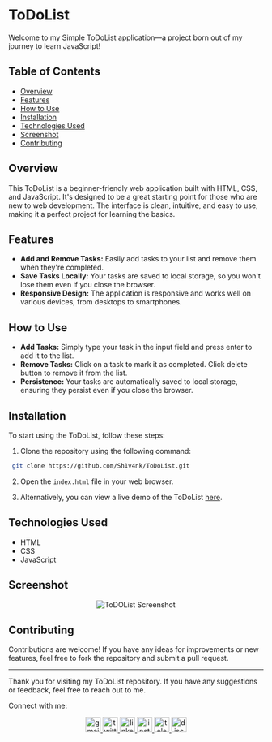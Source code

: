 # ToDoList

Welcome to my Simple ToDoList application—a project born out of my journey to learn JavaScript!

## Table of Contents

- [Overview](#overview)
- [Features](#features)
- [How to Use](#how-to-use)
- [Installation](#installation)
- [Technologies Used](#technologies-used)
- [Screenshot](#screenshot)
- [Contributing](#contributing)

## Overview

This ToDoList is a beginner-friendly web application built with HTML, CSS, and JavaScript. It's designed to be a great starting point for those who are new to web development. The interface is clean, intuitive, and easy to use, making it a perfect project for learning the basics.

## Features

- **Add and Remove Tasks:** Easily add tasks to your list and remove them when they're completed.
- **Save Tasks Locally:** Your tasks are saved to local storage, so you won't lose them even if you close the browser.
- **Responsive Design:** The application is responsive and works well on various devices, from desktops to smartphones.

## How to Use

- **Add Tasks:** Simply type your task in the input field and press enter to add it to the list.
- **Remove Tasks:** Click on a task to mark it as completed. Click delete button to remove it from the list.
- **Persistence:** Your tasks are automatically saved to local storage, ensuring they persist even if you close the browser.

## Installation

To start using the ToDoList, follow these steps:

1. Clone the repository using the following command:

```bash
 git clone https://github.com/Sh1v4nk/ToDoList.git
```
2. Open the `index.html` file in your web browser.

3. Alternatively, you can view a live demo of the ToDoList [here](https://sh1v4nk.github.io/ToDoList/).

## Technologies Used

- HTML
- CSS
- JavaScript

## Screenshot

<div align="center">
    <img src="https://i.ibb.co/hDmST3t/image.png" alt="ToDOList Screenshot" />
</div>

## Contributing

Contributions are welcome! If you have any ideas for improvements or new features, feel free to fork the repository and submit a pull request.

---

Thank you for visiting my ToDoList repository. If you have any suggestions or feedback, feel free to reach out to me.

Connect with me:

<div align="center">
  <a href="mailto:shivankpandey113@gmail.com" target="_blank">
    <img src="https://img.shields.io/static/v1?message=Gmail&logo=gmail&label=&color=D14836&logoColor=white&labelColor=&style=for-the-badge" height="30" alt="gmail logo"  />
  </a>
  <a href="https://twitter.com/sh1v4nk" target="_blank">
    <img src="https://img.shields.io/static/v1?message=Twitter&logo=twitter&label=&color=1DA1F2&logoColor=white&labelColor=&style=for-the-badge" height="30" alt="twitter logo"  />
  </a>
    <a href="https://www.linkedin.com/in/sh1v4nk/" target="_blank">
    <img src="https://img.shields.io/static/v1?message=LinkedIn&logo=linkedin&label=&color=0077B5&logoColor=white&labelColor=&style=for-the-badge" height="30" alt="linkedin logo"  />
  </a>
  <a href="https://www.instagram.com/sh1v4nk_/" target="_blank">
    <img src="https://img.shields.io/static/v1?message=Instagram&logo=instagram&label=&color=E4405F&logoColor=white&labelColor=&style=for-the-badge" height="30" alt="instagram logo"  />
  </a>
  <a href="https://t.me/BlackGoku_69th" target="_blank">
    <img src="https://img.shields.io/static/v1?message=Telegram&logo=telegram&label=&color=2CA5E0&logoColor=white&labelColor=&style=for-the-badge" height="30" alt="telegram logo"  />
  </a>
  <a href="https://discord.com/users/571299781096505344" target="_blank">
    <img src="https://img.shields.io/static/v1?message=Discord&logo=discord&label=&color=7289DA&logoColor=white&labelColor=&style=for-the-badge" height="30" alt="discord logo"  />
  </a>
</div>
